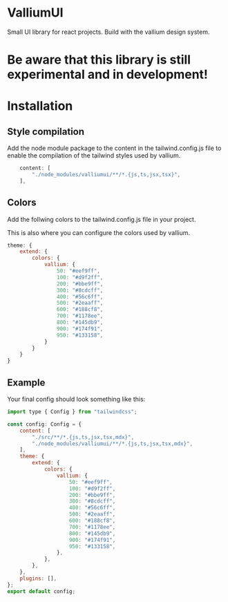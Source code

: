 # ValliumUI
Small UI library for react projects.
Build with the vallium design system.

# Be aware that this library is still experimental and in development!

# Installation

## Style compilation
Add the node module package to the content in the tailwind.config.js file to enable the compilation of the tailwind styles used by vallium.
```js
	content: [
		"./node_modules/valliumui/**/*.{js,ts,jsx,tsx}",
	],
```

## Colors
Add the follwing colors to the tailwind.config.js file in your project.

This is also where you can configure the colors used by vallium.
```js
theme: {
    extend: {
        colors: {
            vallium: {
                50: "#eef9ff",
                100: "#d9f2ff",
                200: "#bbe9ff",
                300: "#8cdcff",
                400: "#56c6ff",
                500: "#2eaaff",
                600: "#188cf8",
                700: "#1178ee",
                800: "#145db9",
                900: "#174f91",
                950: "#133158",
            }
        }
    }
}
```

## Example
Your final config should look something like this:

```js
import type { Config } from "tailwindcss";

const config: Config = {
	content: [
		"./src/**/*.{js,ts,jsx,tsx,mdx}",
		"./node_modules/valliumui/**/*.{js,ts,jsx,tsx,mdx}",
	],
	theme: {
		extend: {
			colors: {
				vallium: {
					50: "#eef9ff",
					100: "#d9f2ff",
					200: "#bbe9ff",
					300: "#8cdcff",
					400: "#56c6ff",
					500: "#2eaaff",
					600: "#188cf8",
					700: "#1178ee",
					800: "#145db9",
					900: "#174f91",
					950: "#133158",
				},
			},
		},
	},
	plugins: [],
};
export default config;
```